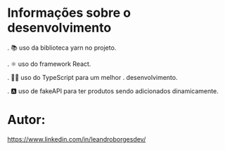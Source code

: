 # Informações sobre o desenvolvimento

. 📚 uso da biblioteca yarn no projeto.

. ⚛️ uso do framework React.

. 🧑‍💻 uso do TypeScript para um melhor .
desenvolvimento.

. 🅰️ uso de fakeAPI para ter produtos sendo adicionados dinamicamente.

# Autor:

https://www.linkedin.com/in/leandroborgesdev/
